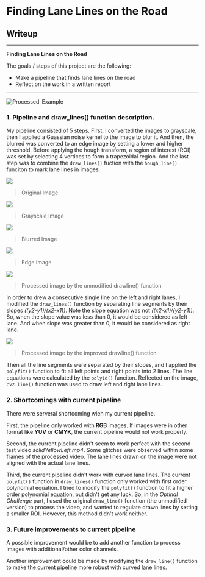 # **Finding Lane Lines on the Road** 

## Writeup 


---

**Finding Lane Lines on the Road**

The goals / steps of this project are the following:
* Make a pipeline that finds lane lines on the road
* Reflect on the work in a written report


[//]: # (Image References)

[image1]: ./examples/laneLines_thirdPass.jpg "Processed_Example"
[image2]: ./test_images/solidWhiteCurve.jpg
[image3]: ./output_image/grayscale_image_1.jpg
[image4]: ./output_image/blur_image_1.jpg
[image5]: ./output_image/edge_image_1.jpg
[image6]: ./output_image/processed_image_1.jpg
[image7]: ./output_image/processed_image_2.jpg


---

![][image1]

### 1. Pipeline and draw_lines() function description.

My pipeline consisted of 5 steps. First, I converted the images to grayscale, then I applied a Guassian noise kernel to the image to blur it. And then, the blurred was converted to an edge image by setting a lower and higher threshold. Before applying the hough transform, a region of interest (ROI) was set by selecting 4 vertices to form a trapezoidal region. And the last step was to combine the `draw_lines()` fuction with the `hough_line()` funciton to mark lane lines in images.

![][image2]
> Original Image

![][image3]
> Grayscale Image

![][image4]
> Blurred Image

![][image5]
> Edge Image

![][image6]
> Processed image by the unmodified drawline() function

In order to drew a consecutive single line on the left and right lanes, I modified the `draw_lines()` function by separating line segments by their slopes *((y2-y1)/(x2-x1))*. Note the slope equation was not *((x2-x1)/(y2-y1))*. So, when the slope value was less than 0, it would be considered as left lane. And when slope was greater than 0, it would be considered as right lane. 

![][image7]
> Processed image by the improved drawline() function

Then all the line segments were separated by their slopes, and I applied the `polyfit()` function to fit all left points and right points into 2 lines. The line equations were calculated by the `poly1d()` funciton. Reflected on the image, `cv2.line()` function was used to draw left and right lane lines. 



### 2. Shortcomings with  current pipeline


There were serveral shortcoming wieh my current pipeline. 

First, the pipeline only worked with **RGB** images. If images were in other format like **YUV** or **CMYK**, the current pipeline would not work properly. 

Second, the current pipeline didn't seem to work perfect with the second test video *solidYellowLeft.mp4*. Some glitches were observed within some frames of the processed video. The lane lines drawn on the image were not aligned with the actual lane lines. 

Third, the current pipeline didn't work with curved lane lines. The current `polyfit()` function in `draw_lines()` function only worked with first order polynomial equation. I tried to modify the `polyfit()` function to fit a higher order polynomial equation, but didn't get any luck. So, in the *Optinal Challenge* part, I used the original `draw_line()` function (the unmodified version) to process the video, and wanted to regulate drawn lines by setting a smaller ROI. However, this method didn't work neither. 



### 3. Future improvements to current pipeline

A possible improvement would be to add another function to process images with additional/other color channels. 

Another improvement could be made by modifying  the `draw_line()` function to make the current pipeline more robust with curved lane lines.
